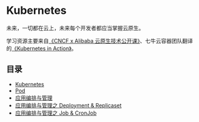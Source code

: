 Kubernetes
=============

未来，一切都在云上，未来每个开发者都应当掌握云原生。

学习资源主要来自[《CNCF x Alibaba 云原生技术公开课》](https://edu.aliyun.com/course/1651?spm=5176.10731542.0.0.43d020beAI8xeA)、七牛云容器团队翻译的[《Kubernetes in Action》](https://book.douban.com/subject/30418855/)。

## 目录

- [Kubernetes](./03-k8s.md)
- [Pod](./04-pod.md)
- [应用编排与管理](./05-labels-anotations-owereference.md)
- [应用编排与管理之 Deployment & Replicaset](./06-deployment.md)
- [应用编排与管理之 Job & CronJob](./07-job.md)
